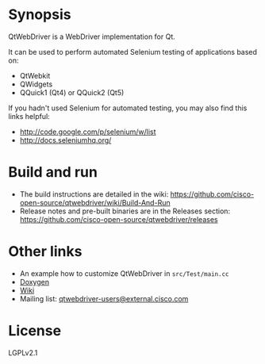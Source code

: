 # Synopsis
QtWebDriver is a WebDriver implementation for Qt.

It can be used to perform automated Selenium testing of applications based on:
* QtWebkit
* QWidgets
* QQuick1 (Qt4) or QQuick2 (Qt5)  

If you hadn't used Selenium for automated testing, you may also find this links helpful:
* http://code.google.com/p/selenium/w/list
* http://docs.seleniumhq.org/  

# Build and run
* The build instructions are detailed in the wiki: https://github.com/cisco-open-source/qtwebdriver/wiki/Build-And-Run
* Release notes and pre-built binaries are in the Releases section: https://github.com/cisco-open-source/qtwebdriver/releases

# Other links
* An example how to customize QtWebDriver in `src/Test/main.cc`   
* [Doxygen](http://cisco-open-source.github.io/qtwebdriver/html)  
* [Wiki](https://github.com/cisco-open-source/qtwebdriver/wiki)  
* Mailing list: qtwebdriver-users@external.cisco.com

# License
LGPLv2.1

